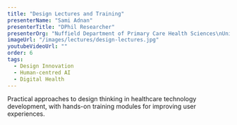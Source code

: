 ```yaml
---
title: "Design Lectures and Training"
presenterName: "Sami Adnan"
presenterTitle: "DPhil Researcher"
presenterOrg: "Nuffield Department of Primary Care Health Sciences\nUniversity of Oxford"
imageUrl: "/images/lectures/design-lectures.jpg"
youtubeVideoUrl: ""
order: 6
tags:
  - Design Innovation
  - Human-centred AI
  - Digital Health
---
```


Practical approaches to design thinking in healthcare technology development, with hands-on training modules for improving user experiences.